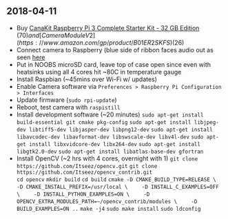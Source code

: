 ## 2018-04-11

- Buy [CanaKit Raspberry Pi 3 Complete Starter Kit - 32 GB Edition](https://www.canakit.com/raspberry-pi-3-starter-kit.html) ($70) and [Camera Module V2](https://www.amazon.com/gp/product/B01ER2SKFS) ($26)
- Connect camera to Raspberry (blue side of ribbon faces audio out as seen [here](https://projects.raspberrypi.org/en/projects/getting-started-with-picamera/4)
- Put in NOOBS microSD card, leave top of case open since even with heatsinks using all 4 cores hit ~80C in temperature gauge
- Install Raspbian (~45mins over Wi-Fi w/ updates)
- Enable Camera software via `Preferences > Raspberry Pi Configuration > Interfaces`
- Update firmware (`sudo rpi-update`)
- Reboot, test camera with `raspistill`
- Install development software (~20 minutes)
`sudo apt-get install build-essential git cmake pkg-config`
`sudo apt-get install libjpeg-dev libtiff5-dev libjasper-dev libpng12-dev`
`sudo apt-get install libavcodec-dev libavformat-dev libswscale-dev libv4l-dev`
`sudo apt-get install libxvidcore-dev libx264-dev`
`sudo apt-get install libgtk2.0-dev`
`sudo apt-get install libatlas-base-dev gfortran`
- Install OpenCV (~2 hrs with 4 cores, overnight with 1)
`git clone https://github.com/Itseez/opencv.git`
`git clone https://github.com/Itseez/opencv_contrib.git` 	
`cd opencv`
`mkdir build`
`cd build`
`cmake -D CMAKE_BUILD_TYPE=RELEASE \`
`    -D CMAKE_INSTALL_PREFIX=/usr/local \`
`    -D INSTALL_C_EXAMPLES=OFF \`
`    -D INSTALL_PYTHON_EXAMPLES=ON \`
`    -D OPENCV_EXTRA_MODULES_PATH=~/opencv_contrib/modules \`
`    -D BUILD_EXAMPLES=ON ..`
`make -j4`
`sudo make install`
`sudo ldconfig`

